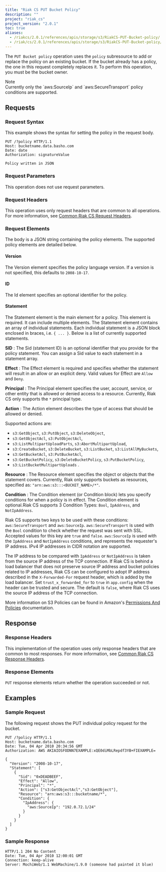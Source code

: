 ```yaml
---
title: "Riak CS PUT Bucket Policy"
description: ""
project: "riak_cs"
project_version: "2.0.1"
toc: true
aliases:
  - /riakcs/2.0.1/references/apis/storage/s3/RiakCS-PUT-Bucket-policy/
  - /riak/cs/2.0.1/references/apis/storage/s3/RiakCS-PUT-Bucket-policy/
---
```


The `PUT Bucket policy` operation uses the `policy` subresource to add or replace the policy on an existing bucket. If the bucket already has a policy, the one in this request completely replaces it. To perform this operation, you must be the bucket owner.

<div class="note"><div class="title">Note</div>Currently only the `aws:SourceIp` and `aws:SecureTransport` policy conditions are supported.</div>

## Requests

### Request Syntax

This example shows the syntax for setting the policy in the request body.

```
PUT /?policy HTTP/1.1
Host: bucketname.data.basho.com
Date: date
Authorization: signatureValue

Policy written in JSON
```

### Request Parameters

This operation does not use request parameters.

### Request Headers

This operation uses only request headers that are common to all operations. For more information, see [Common Riak CS Request Headers](/riak/cs/2.0.1/references/apis/storage/s3/common-request-headers).

### Request Elements

The body is a JSON string containing the policy elements. The supported policy elements are detailed below.

#### Version

The Version element specifies the policy language version. If a version is not specified, this defaults to `2008-10-17`.

#### ID

The Id element specifies an optional identifier for the policy.

#### Statement

The Statement element is the main element for a policy. This element is required. It can include multiple elements. The Statement element contains an array of individual statements. Each individual statement is a JSON block enclosed in braces, i.e. `{ ... }`. Below is a list of currently supported statements.

**SID** : The Sid (statement ID) is an optional identifier that you provide for the policy statement. You can assign a Sid value to each statement in a statement array.

**Effect** : The Effect element is required and specifies whether the statement will result in an allow or an explicit deny. Valid values for Effect are `Allow` and `Deny`.

**Principal** : The Principal element specifies the user, account, service, or other entity that is allowed or denied access to a resource. Currently, Riak CS only supports the `*` principal type.

**Action** : The Action element describes the type of access that should be allowed or denied.

Supported actions are:

- `s3:GetObject`, `s3:PutObject`, `s3:DeleteObject`,
- `s3:GetObjectAcl`, `s3:PutObjectAcl`,
- `s3:ListMultipartUploadParts`, `s3:AbortMultipartUpload`,
- `s3:CreateBucket`, `s3:DeleteBucket`, `s3:ListBucket`, `s3:ListAllMyBuckets`,
- `s3:GetBucketAcl`, `s3:PutBucketAcl`,
- `s3:GetBucketPolicy`, `s3:DeleteBucketPolicy`, `s3:PutBucketPolicy`,
- `s3:ListBucketMultipartUploads` .

**Resource** : The Resource element specifies the object or objects that the statement covers. Currently, Riak only supports buckets as resources, specified as: `"arn:aws:s3:::<BUCKET_NAME>/*"`.

**Condition** : The Condition element (or Condition block) lets you specify conditions for when a policy is in effect. The Condition element is optional.Riak CS supports 3 Condition Types: `Bool`, `IpAddress`, and `NotIpAddress`.

Riak CS supports two keys to be used with these conditions: `aws:SecureTransport` and `aws:SourceIp`. `aws:SecureTransport` is used with the `Bool` condition to check whether the request was sent with SSL. Accepted values for this key are `true` and `false`. `aws:SourceIp` is used with the `IpAddress` and `NotIpAddress` conditions, and represents the requester's IP address. IPv4 IP addresses in CIDR notation are supported.

The IP address to be compared with `IpAddress` or `NotIpAddress` is taken from the source IP address of the TCP connection. If Riak CS is behind a load balancer that does not preserve source IP address and bucket policies related to IP addresses, Riak CS can be configured to adopt IP address described in the `X-Forwarded-For` request header, which is added by the load balancer. Set `trust_x_forwarded_for` to `true` in `app.config` when the header can be trusted and secure. The default is `false`, where Riak CS uses the source IP address of the TCP connection.

More information on S3 Policies can be found in Amazon's [Permissions And Policies](http://docs.aws.amazon.com/IAM/latest/UserGuide/PermissionsAndPolicies.html) documentation.


## Response

### Response Headers

This implementation of the operation uses only response headers that are common to most responses. For more information, see [Common Riak CS Response Headers](/riak/cs/2.0.1/references/apis/storage/s3/common-response-headers).

### Response Elements

`PUT` response elements return whether the operation succeeded or not.

## Examples

### Sample Request

The following request shows the PUT individual policy request for the bucket.

```
PUT /?policy HTTP/1.1
Host: bucketname.data.basho.com
Date: Tue, 04 Apr 2010 20:34:56 GMT
Authorization: AWS AKIAIOSFODNN7EXAMPLE:xQE0diMbLRepdf3YB+FIEXAMPLE=

{
  "Version": "2008-10-17",
  "Statement": [
    {
      "Sid": "0xDEADBEEF",
      "Effect": "Allow",
      "Principal": "*",
      "Action": ["s3:GetObjectAcl","s3:GetObject"],
      "Resource": "arn:aws:s3:::bucketname/*",
      "Condition": {
        "IpAddress": {
          "aws:SourceIp": "192.0.72.1/24"
        }
      }
    }
  ]
}
```

### Sample Response

```
HTTP/1.1 204 No Content
Date: Tue, 04 Apr 2010 12:00:01 GMT
Connection: keep-alive
Server: MochiWeb/1.1 WebMachine/1.9.0 (someone had painted it blue)
```

